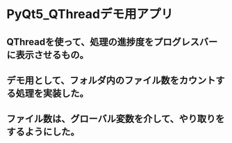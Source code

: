# PyQt5_QThreadデモ用アプリ

## QThreadを使って、処理の進捗度をプログレスバーに表示させるもの。

## デモ用として、フォルダ内のファイル数をカウントする処理を実装した。

## ファイル数は、グローバル変数を介して、やり取りをするようにした。

